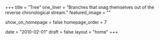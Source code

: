 +++
title = "Tree"
one_liner = "Branches that snag themselves out of the reverse chronological stream."
featured_image = ""

show_on_homepage = false
homepage_order = 7

date = "2010-02-01"
draft = false
layout = "home"
+++


